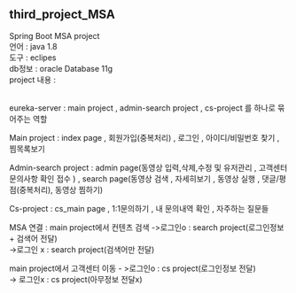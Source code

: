 ## third_project_MSA <br>

Spring Boot MSA project <br>
언어 : java 1.8 <br>
도구 : eclipes <br>
db정보 : oracle Database 11g <br>
project 내용 :  <br><br>

eureka-server : main project , admin-search project , cs-project 를 하나로 묶어주는 역할 <br>

Main project : index page , 회원가입(중복처리) , 로그인 , 아이디/비밀번호 찾기 , 찜목록보기 <br>

Admin-search project : admin page(동영상 입력,삭제,수정 및 유저관리 , 고객센터 문의사항 확인 접수 ) , search page(동영상 검색 , 자세히보기 , 동영상 실행 , 댓글/평점(중복처리), 동영상 찜하기)  <br>

Cs-project : cs_main page , 1:1문의하기 , 내 문의내역 확인 , 자주하는 질문들  <br>

MSA 연결 : main project에서 컨텐츠 검색 ->로그인o : search project(로그인정보 + 검색어 전달) <br>
 		->로그인 x : search project(검색어만 전달) <br>
           
main project에서 고객센터 이동 - >로그인o : cs project(로그인정보 전달)	 <br>
                                      -> 로그인x : cs project(아무정보 전달x) <br>





